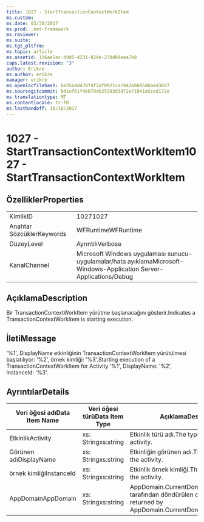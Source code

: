 ```yaml
---
title: 1027 - StartTransactionContextWorkItem
ms.custom: 
ms.date: 03/30/2017
ms.prod: .net-framework
ms.reviewer: 
ms.suite: 
ms.tgt_pltfrm: 
ms.topic: article
ms.assetid: 116ae5ec-b9d5-4231-824e-270d00eea7b8
caps.latest.revision: "3"
author: Erikre
ms.author: erikre
manager: erikre
ms.openlocfilehash: be35a4d478f4f2af0921cac942ebb95d6aed38d7
ms.sourcegitcommit: bd1ef61f4bb794b25383d3d72e71041a5ced172e
ms.translationtype: MT
ms.contentlocale: tr-TR
ms.lasthandoff: 10/18/2017
---
```

# <a name="1027---starttransactioncontextworkitem"></a><span data-ttu-id="c8fb9-102">1027 - StartTransactionContextWorkItem</span><span class="sxs-lookup"><span data-stu-id="c8fb9-102">1027 - StartTransactionContextWorkItem</span></span>
## <a name="properties"></a><span data-ttu-id="c8fb9-103">Özellikler</span><span class="sxs-lookup"><span data-stu-id="c8fb9-103">Properties</span></span>  
  
|||  
|-|-|  
|<span data-ttu-id="c8fb9-104">Kimlik</span><span class="sxs-lookup"><span data-stu-id="c8fb9-104">ID</span></span>|<span data-ttu-id="c8fb9-105">1027</span><span class="sxs-lookup"><span data-stu-id="c8fb9-105">1027</span></span>|  
|<span data-ttu-id="c8fb9-106">Anahtar Sözcükler</span><span class="sxs-lookup"><span data-stu-id="c8fb9-106">Keywords</span></span>|<span data-ttu-id="c8fb9-107">WFRuntime</span><span class="sxs-lookup"><span data-stu-id="c8fb9-107">WFRuntime</span></span>|  
|<span data-ttu-id="c8fb9-108">Düzey</span><span class="sxs-lookup"><span data-stu-id="c8fb9-108">Level</span></span>|<span data-ttu-id="c8fb9-109">Ayrıntılı</span><span class="sxs-lookup"><span data-stu-id="c8fb9-109">Verbose</span></span>|  
|<span data-ttu-id="c8fb9-110">Kanal</span><span class="sxs-lookup"><span data-stu-id="c8fb9-110">Channel</span></span>|<span data-ttu-id="c8fb9-111">Microsoft Windows uygulaması sunucu-uygulamalar/hata ayıklama</span><span class="sxs-lookup"><span data-stu-id="c8fb9-111">Microsoft-Windows-Application Server-Applications/Debug</span></span>|  
  
## <a name="description"></a><span data-ttu-id="c8fb9-112">Açıklama</span><span class="sxs-lookup"><span data-stu-id="c8fb9-112">Description</span></span>  
 <span data-ttu-id="c8fb9-113">Bir TransactionContextWorkItem yürütme başlanacağını gösterir.</span><span class="sxs-lookup"><span data-stu-id="c8fb9-113">Indicates a TransactionContextWorkItem is starting execution.</span></span>  
  
## <a name="message"></a><span data-ttu-id="c8fb9-114">İleti</span><span class="sxs-lookup"><span data-stu-id="c8fb9-114">Message</span></span>  
 <span data-ttu-id="c8fb9-115">'%1', DisplayName etkinliğinin TransactionContextWorkItem yürütülmesi başlatılıyor: '%2', örnek kimliği: '%3'.</span><span class="sxs-lookup"><span data-stu-id="c8fb9-115">Starting execution of a TransactionContextWorkItem for Activity '%1', DisplayName: '%2', InstanceId: '%3'.</span></span>  
  
## <a name="details"></a><span data-ttu-id="c8fb9-116">Ayrıntılar</span><span class="sxs-lookup"><span data-stu-id="c8fb9-116">Details</span></span>  
  
|<span data-ttu-id="c8fb9-117">Veri öğesi adı</span><span class="sxs-lookup"><span data-stu-id="c8fb9-117">Data Item Name</span></span>|<span data-ttu-id="c8fb9-118">Veri öğesi türü</span><span class="sxs-lookup"><span data-stu-id="c8fb9-118">Data Item Type</span></span>|<span data-ttu-id="c8fb9-119">Açıklama</span><span class="sxs-lookup"><span data-stu-id="c8fb9-119">Description</span></span>|  
|--------------------|--------------------|-----------------|  
|<span data-ttu-id="c8fb9-120">Etkinlik</span><span class="sxs-lookup"><span data-stu-id="c8fb9-120">Activity</span></span>|<span data-ttu-id="c8fb9-121">xs: String</span><span class="sxs-lookup"><span data-stu-id="c8fb9-121">xs:string</span></span>|<span data-ttu-id="c8fb9-122">Etkinlik türü adı.</span><span class="sxs-lookup"><span data-stu-id="c8fb9-122">The type name of the activity.</span></span>|  
|<span data-ttu-id="c8fb9-123">Görünen adı</span><span class="sxs-lookup"><span data-stu-id="c8fb9-123">DisplayName</span></span>|<span data-ttu-id="c8fb9-124">xs: String</span><span class="sxs-lookup"><span data-stu-id="c8fb9-124">xs:string</span></span>|<span data-ttu-id="c8fb9-125">Etkinliğin görünen adı.</span><span class="sxs-lookup"><span data-stu-id="c8fb9-125">The display name of the activity.</span></span>|  
|<span data-ttu-id="c8fb9-126">örnek kimliği</span><span class="sxs-lookup"><span data-stu-id="c8fb9-126">InstanceId</span></span>|<span data-ttu-id="c8fb9-127">xs: String</span><span class="sxs-lookup"><span data-stu-id="c8fb9-127">xs:string</span></span>|<span data-ttu-id="c8fb9-128">Etkinlik örnek kimliği.</span><span class="sxs-lookup"><span data-stu-id="c8fb9-128">The instance id of the activity.</span></span>|  
|<span data-ttu-id="c8fb9-129">AppDomain</span><span class="sxs-lookup"><span data-stu-id="c8fb9-129">AppDomain</span></span>|<span data-ttu-id="c8fb9-130">xs: String</span><span class="sxs-lookup"><span data-stu-id="c8fb9-130">xs:string</span></span>|<span data-ttu-id="c8fb9-131">AppDomain.CurrentDomain.FriendlyName tarafından döndürülen dize.</span><span class="sxs-lookup"><span data-stu-id="c8fb9-131">The string returned by AppDomain.CurrentDomain.FriendlyName.</span></span>|
